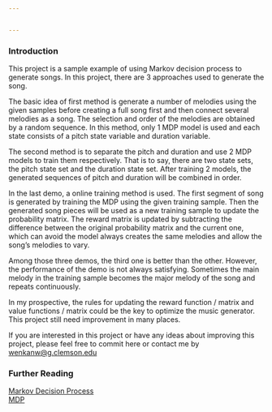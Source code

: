 ```yaml
---


---
```


<h3 id="introduction">Introduction</h3>
<p>This project is a sample example of using Markov decision process to generate songs. In this project, there are 3 approaches used to generate the song.</p>
<p>The basic idea of first method is generate  a number of melodies using the given samples before creating a full song first and then connect several melodies as a song. The selection and order of the melodies are obtained by a random sequence. In this method, only 1 MDP model is used and each state consists of a pitch state variable and duration variable.</p>
<p>The second method is to separate the pitch and duration and use 2 MDP models to train them respectively. That is to say, there are two state sets, the pitch state set and the duration state set. After training 2 models, the generated sequences of pitch and duration will be combined in order.</p>
<p>In the last demo, a online training method is used. The first  segment of song is generated by training the MDP using the given training sample.  Then the generated song pieces will be used as a new training sample to update the probability matrix. The reward matrix is updated by subtracting the difference between the original probability matrix and the current one, which can avoid the model always creates the same melodies and allow the song’s melodies to vary.</p>
<p>Among those three demos, the third one is better than the other. However, the performance of the demo is not always satisfying. Sometimes the main melody in the training sample becomes the major melody of the song and repeats continuously.</p>
<p>In my prospective, the rules for updating the reward function / matrix and value functions / matrix could be the key to optimize the music generator. This project still need improvement in many places.</p>
<p>If you are interested in this project or have any ideas about improving this project, please feel free to commit here or contact me by <a href="mailto:wenkanw@g.clemson.edu">wenkanw@g.clemson.edu</a></p>
<h3 id="further-reading">Further Reading</h3>
<p><a href="https://cs.uwaterloo.ca/~klarson/teaching/F08-886/16MDP.pdf">Markov Decision Process</a><br>
<a href="https://ocw.mit.edu/courses/electrical-engineering-and-computer-science/6-825-techniques-in-artificial-intelligence-sma-5504-fall-2002/lecture-notes/Lecture20FinalPart1.pdf">MDP</a></p>

